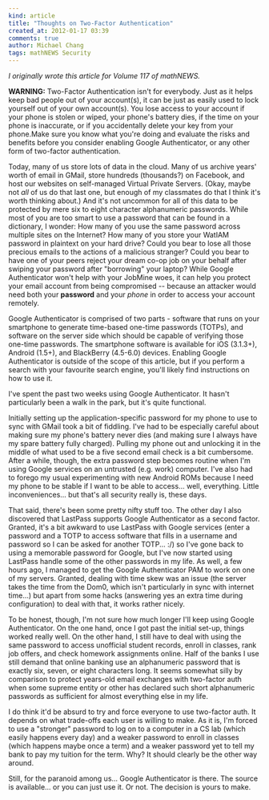```yaml
---
kind: article
title: "Thoughts on Two-Factor Authentication"
created_at: 2012-01-17 03:39
comments: true
author: Michael Chang
tags: mathNEWS Security
---
```


*I originally wrote this article for Volume 117 of mathNEWS.*

**WARNING:** Two-Factor Authentication isn't for
everybody. Just as it helps keep bad people out of your account(s), it
can be just as easily used to lock yourself out of your own
account(s). You lose access to your account if your phone is stolen or
wiped, your phone's battery dies, if the time on your phone is
inaccurate, or if you accidentally delete your key from your
phone.Make sure you know what you're doing and evaluate the risks and
benefits before you consider enabling Google Authenticator, or any
other form of two-factor authentication.

Today, many of us store lots of data in the cloud. Many of us
archive years' worth of email in GMail, store hundreds (thousands?) on
Facebook, and host our websites on self-managed Virtual Private
Servers. (Okay, maybe not *all* of us do that last one,
but enough of my classmates do that I think it's worth thinking
about.) And it's not uncommon for all of this data to be protected by
mere six to eight character alphanumeric passwords. While most of you
are too smart to use a password that can be found in a dictionary, I
wonder: How many of you use the same password across multiple sites on
the Internet? How many of you store your WatIAM password in plaintext
on your hard drive? Could you bear to lose all those precious emails
to the actions of a malicious stranger? Could you bear to have one of
your peers reject your dream co-op job on your behalf after swiping
your password after "borrowing" your laptop? While Google
Authenticator won't help with your JobMine woes, it can help you
protect your email account from being compromised -- because an
attacker would need both your **password** and your
*phone* in order to access your account remotely.

Google Authenticator is comprised of two parts - software that runs
on your smartphone to generate time-based one-time passwords (TOTPs),
and software on the server side which should be capable of verifying
those one-time passwords. The smartphone software is available for iOS
(3.1.3+), Android (1.5+), and BlackBerry (4.5-6.0) devices. Enabling
Google Authenticator is outside of the scope of this article, but if
you perform a search with your favourite search engine, you'll likely
find instructions on how to use it.

I've spent the past two weeks using Google Authenticator. It hasn't
particularly been a walk in the park, but it's quite functional.

Initially setting up the application-specific password for my phone
to use to sync with GMail took a bit of fiddling. I've had to be
especially careful about making sure my phone's battery never dies
(and making sure I always have my spare battery fully charged).
Pulling my phone out and unlocking it in the middle of what used to be
a five second email check is a bit cumbersome. After a while, though,
the extra password step becomes routine when I'm using Google services
on an untrusted (e.g. work) computer. I've also had to forego my usual
experimenting with new Android ROMs because I need my phone to be
stable if I want to be able to access... well, everything. Little
inconveniences... but that's all security really is, these days.

That said, there's been some pretty nifty stuff too. The other day
I also discovered that LastPass supports Google Authenticator as a
second factor. Granted, it's a bit awkward to use LastPass with Google
services (enter a password and a TOTP to access software that fills in
a username and password so I can be asked for another TOTP... :/) so
I've gone back to using a memorable password for Google, but I've now
started using LastPass handle some of the other passwords in my life.
As well, a few hours ago, I managed to get the Google Authenticator PAM
to work on one of my servers. Granted, dealing with time skew was an
issue (the server takes the time from the Dom0, which isn't
particularly in sync with internet time...) but apart from some hacks
(answering yes an extra time during configuration) to deal with that,
it works rather nicely.

To be honest, though, I'm not sure how much longer I'll keep using
Google Authenticator. On the one hand, once I got past the initial
set-up, things worked really well. On the other hand, I still have to
deal with using the same password to access unofficial student
records, enroll in classes, rank job offers, and check homework
assignments online. Half of the banks I use still demand that online
banking use an alphanumeric password that is exactly six, seven, or
eight characters long. It seems somewhat silly by comparison to
protect years-old email exchanges with two-factor auth when some
supreme entity or other has declared such short alphanumeric passwords
as sufficient for almost everything else in my life.

I do think it'd be absurd to try and force everyone to use
two-factor auth. It depends on what trade-offs each user is willing to
make. As it is, I'm forced to use a "stronger" password to log on to a
computer in a CS lab (which easily happens every day) and a weaker
password to enroll in classes (which happens maybe once a term) and a
weaker password yet to tell my bank to pay my tuition for the term.
Why? It should clearly be the other way around.

Still, for the paranoid among us... Google Authenticator is there.
The source is available... or you can just use it. Or not. The
decision is yours to make.

